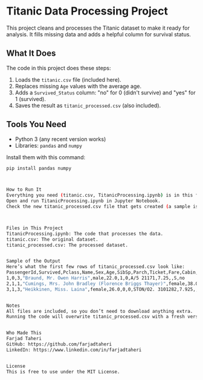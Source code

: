 # Titanic Data Processing Project

This project cleans and processes the Titanic dataset to make it ready for analysis. It fills missing data and adds a helpful column for survival status.

## What It Does
The code in this project does these steps:
1. Loads the `titanic.csv` file (included here).
2. Replaces missing `Age` values with the average age.
3. Adds a `Survived_Status` column: "no" for 0 (didn't survive) and "yes" for 1 (survived).
4. Saves the result as `titanic_processed.csv` (also included).

## Tools You Need
- Python 3 (any recent version works)
- Libraries: `pandas` and `numpy`

Install them with this command:
```bash
pip install pandas numpy



How to Run It
Everything you need (titanic.csv, TitanicProcessing.ipynb) is in this folder.
Open and run TitanicProcessing.ipynb in Jupyter Notebook.
Check the new titanic_processed.csv file that gets created (a sample is already here).



Files in This Project
TitanicProcessing.ipynb: The code that processes the data.
titanic.csv: The original dataset.
titanic_processed.csv: The processed dataset.


Sample of the Output
Here’s what the first few rows of titanic_processed.csv look like:
PassengerId,Survived,Pclass,Name,Sex,Age,SibSp,Parch,Ticket,Fare,Cabin,Embarked,Survived_Status
1,0,3,"Braund, Mr. Owen Harris",male,22.0,1,0,A/5 21171,7.25,,S,no
2,1,1,"Cumings, Mrs. John Bradley (Florence Briggs Thayer)",female,38.0,1,0,PC 17599,71.2833,C85,C,yes
3,1,3,"Heikkinen, Miss. Laina",female,26.0,0,0,STON/O2. 3101282,7.925,,S,yes


Notes
All files are included, so you don’t need to download anything extra.
Running the code will overwrite titanic_processed.csv with a fresh version.


Who Made This
Farjad Taheri
GitHub: https://github.com/farjadtaheri
LinkedIn: https://www.linkedin.com/in/farjadtaheri


License
This is free to use under the MIT License.